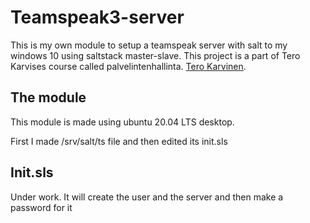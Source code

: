 # Teamspeak3-server
This is my own module to setup a teamspeak server with salt to my windows 10 using saltstack master-slave. This project is a part of Tero Karvises course called palvelintenhallinta. [Tero Karvinen](https://terokarvinen.com/).

## The module
This module is made using ubuntu 20.04 LTS desktop.

First I made /srv/salt/ts file and then edited its init.sls

## Init.sls
Under work. It will create the user and the server and then make a password for it
